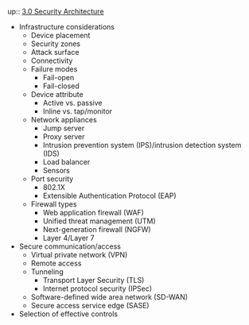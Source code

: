 up:: [3.0 Security Architecture](3.0%20Security%20Architecture.md)

- Infrastructure considerations
	- Device placement
	- Security zones
	- Attack surface
	- Connectivity
	- Failure modes
		- Fail-open
		- Fail-closed
	- Device attribute
		- Active vs. passive
		- Inline vs. tap/monitor
	- Network appliances
		- Jump server
		- Proxy server
		- Intrusion prevention system (IPS)/intrusion detection system (IDS)
		- Load balancer
		- Sensors
	- Port security
		- 802.1X
		- Extensible Authentication Protocol (EAP)
	- Firewall types
		- Web application firewall (WAF)
		- Unified threat management (UTM)
		- Next-generation firewall (NGFW)
		- Layer 4/Layer 7
- Secure communication/access
	- Virtual private network (VPN)
	- Remote access
	- Tunneling
		- Transport Layer Security (TLS)
		- Internet protocol security (IPSec)
	- Software-defined wide area network (SD-WAN)
	- Secure access service edge (SASE)
- Selection of effective controls